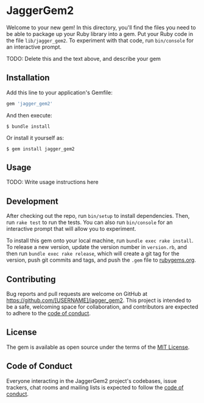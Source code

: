 # JaggerGem2

Welcome to your new gem! In this directory, you'll find the files you need to be able to package up your Ruby library into a gem. Put your Ruby code in the file `lib/jagger_gem2`. To experiment with that code, run `bin/console` for an interactive prompt.

TODO: Delete this and the text above, and describe your gem

## Installation

Add this line to your application's Gemfile:

```ruby
gem 'jagger_gem2'
```

And then execute:

    $ bundle install

Or install it yourself as:

    $ gem install jagger_gem2

## Usage

TODO: Write usage instructions here

## Development

After checking out the repo, run `bin/setup` to install dependencies. Then, run `rake test` to run the tests. You can also run `bin/console` for an interactive prompt that will allow you to experiment.

To install this gem onto your local machine, run `bundle exec rake install`. To release a new version, update the version number in `version.rb`, and then run `bundle exec rake release`, which will create a git tag for the version, push git commits and tags, and push the `.gem` file to [rubygems.org](https://rubygems.org).

## Contributing

Bug reports and pull requests are welcome on GitHub at https://github.com/[USERNAME]/jagger_gem2. This project is intended to be a safe, welcoming space for collaboration, and contributors are expected to adhere to the [code of conduct](https://github.com/[USERNAME]/jagger_gem2/blob/master/CODE_OF_CONDUCT.md).


## License

The gem is available as open source under the terms of the [MIT License](https://opensource.org/licenses/MIT).

## Code of Conduct

Everyone interacting in the JaggerGem2 project's codebases, issue trackers, chat rooms and mailing lists is expected to follow the [code of conduct](https://github.com/[USERNAME]/jagger_gem2/blob/master/CODE_OF_CONDUCT.md).
